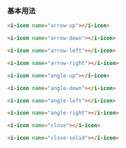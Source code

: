 ### 基本用法

``` html
<i-icon name="arrow-up"></i-icon>
```

``` html
<i-icon name="arrow-down"></i-icon>
```

``` html
<i-icon name="arrow-left"></i-icon>
```

``` html
<i-icon name="arrow-right"></i-icon>
```

``` html
<i-icon name="angle-up"></i-icon>
```

``` html
<i-icon name="angle-down"></i-icon>
```

``` html
<i-icon name="angle-left"></i-icon>
```

``` html
<i-icon name="angle-right"></i-icon>
```

``` html
<i-icon name="close"></i-icon>
```

``` html
<i-icon name="close-solid"></i-icon>
```
